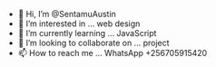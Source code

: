 - 👋 Hi, I’m @SentamuAustin
- 👀 I’m interested in ... web design
- 🌱 I’m currently learning ... JavaScript
- 💞️ I’m looking to collaborate on ... project
- 📫 How to reach me ... WhatsApp +256705915420

<!---
SentamuAustin/SentamuAustin is a ✨ special ✨ repository because its `README.md` (this file) appears on your GitHub profile.
You can click the Preview link to take a look at your changes.
--->
